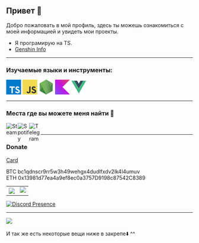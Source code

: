 ## Привет 👋

Добро пожаловать в мой профиль, здесь ты можешь ознакомиться с моей информацией и увидеть мои проекты.
- Я програмирую на TS.
- [Genshin Info](https://github.com/genshin-info)

---
### **Изучаемые языки и инструменты:**

<img height="40" src="https://raw.githubusercontent.com/github/explore/80688e429a7d4ef2fca1e82350fe8e3517d3494d/topics/typescript/typescript.png">    <img height="40" src="https://raw.githubusercontent.com/github/explore/80688e429a7d4ef2fca1e82350fe8e3517d3494d/topics/javascript/javascript.png"> <img height="40" src="https://raw.githubusercontent.com/github/explore/80688e429a7d4ef2fca1e82350fe8e3517d3494d/topics/nodejs/nodejs.png"> <img height="40" src="https://raw.githubusercontent.com/github/explore/80688e429a7d4ef2fca1e82350fe8e3517d3494d/topics/kotlin/kotlin.png">  <img height="40" src="https://raw.githubusercontent.com/github/explore/80688e429a7d4ef2fca1e82350fe8e3517d3494d/topics/vue/vue.png">    

---

### Места где вы можете меня найти :eyes:

<a href="https://steamcommunity.com/id/livixx/">
  <img align="left" alt="Steam" width="31px" src="https://raw.githubusercontent.com/MrLivixx/MrLivixx/master/assets/steam.svg" />
</a>

<a href="https://open.spotify.com/user/j7q7fs4uy5desr3ld4lzvjzsr">
  <img align="left" alt="Spotify" width="31px" src="https://raw.githubusercontent.com/MrLivixx/MrLivixx/master/assets/spotify.svg" />
</a> 

<a href="https://t.me/livixx">
  <img align="left" alt="Telegram" width="31px" src="https://raw.githubusercontent.com/MrLivixx/MrLivixx/master/assets/telegram.svg" />
</a>

<br>

---


### Donate
[Card](https://mrlivixx.me/donate)

BTC bc1qdnscr9rr5w3h49wehgx4dudlfxdv2lk4l4umuv
<br>ETH 0x13981d77ea4a9ef8ec0a3757D9198c87542C8389

<p align="center">
  <table>
  <tr>
      <td>
    <a href="https://github.com/mrlivixx">
  <img align="center" src="https://github-readme-stats.anuraghazra1.vercel.app/api?username=mrlivixx&show_icons=true&count_private=true&theme=blueberry&hide_border=true">
</a></td>
 <td>
<a href="https://wakatime.com/@MrLivixx">
  <img src="https://github-readme-stats.vercel.app/api/wakatime?username=MrLivixx&show_icons=true&hide_border=true&theme=blueberry&layout=compact">
   </a> </td> 
      </tr>   
  </table>
</p>

[![Discord Presence](https://lanyard.cnrad.dev/api/502948927809781763)](https://discord.com/users/502948927809781763)

---



![](https://komarev.com/ghpvc/?username=MrLivixx&label=Profile+views)

И так же есть некоторые вещи ниже в закрепе⬇️ ^^ 
